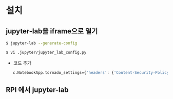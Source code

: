 # 설치

## jupyter-lab을 iframe으로 열기

```bash
$ jupyter-lab --generate-config

$ vi .jupyter/jupyter_lab_config.py 
```

- 코드 추가

```bash
   c.NotebookApp.tornado_settings={'headers': {'Content-Security-Policy': "frame-ancestors * 'self' "}}
```

## RPI 에서 jupyter-lab